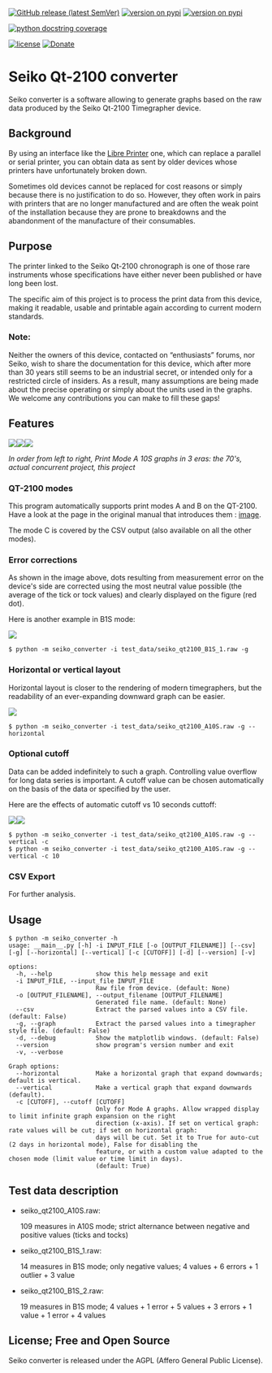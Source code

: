 [![GitHub release (latest SemVer)](https://img.shields.io/github/v/release/ysard/seiko_converter)](https://github.com/ysard/libre-printer/releases/latest/)
[![version on pypi](https://img.shields.io/pypi/v/seiko_converter.svg)](https://pypi.python.org/pypi/seiko_converter)
[![version on pypi](https://img.shields.io/pypi/pyversions/seiko_converter)](https://pypi.python.org/pypi/seiko_converter)
<!--[![tests status](./images/tests.svg)](https://github.com/ysard/seiko_qt2100_converter/actions)-->
[![python docstring coverage](./images/interrogate_badge.svg)](https://interrogate.readthedocs.io/en/latest/)
<!--[![python test coverage](./images/coverage.svg)](https://docs.pytest.org/en/latest/)-->
[![license](https://img.shields.io/pypi/l/seiko_converter.svg)](https://github.com/ysard/seiko_converter/blob/main/LICENSE)
[![Donate](./images/liberapay.svg)](https://liberapay.com/Ysard/donate)

# Seiko Qt-2100 converter

Seiko converter is a software allowing to generate graphs based on the raw data
produced by the Seiko Qt-2100 Timegrapher device.

## Background

By using an interface like the [Libre Printer](https://github.com/ysard/libre-printer) one,
which can replace a parallel or serial printer,
you can obtain data as sent by older devices whose printers have unfortunately broken down.

Sometimes old devices cannot be replaced for cost reasons or simply because there is no justification to do so.
However, they often work in pairs with printers that are no longer manufactured and are often the weak point of
the installation because they are prone to breakdowns and the abandonment of the manufacture of their consumables.

## Purpose
The printer linked to the Seiko Qt-2100 chronograph is one of those rare instruments whose
specifications have either never been published or have long been lost.

The specific aim of this project is to process the print data from this device, making it readable,
usable and printable again according to current modern standards.

### Note:
Neither the owners of this device, contacted on “enthusiasts” forums,
nor Seiko, wish to share the documentation for this device, which after more than 30 years
still seems to be an industrial secret, or intended only for a restricted circle of insiders.
As a result, many assumptions are being made about the precise operating
or simply about the units used in the graphs.
We welcome any contributions you can make to fill these gaps!

## Features

![](./images/A10S_70s.webp)![](./images/A10S_rp.webp)![](./images/A10S.webp)

*In order from left to right, Print Mode A 10S graphs in 3 eras: the 70's,
actual concurrent project, this project*

### QT-2100 modes

This program automatically supports print modes A and B on the QT-2100.
Have a look at the page in the original manual that introduces them :
[image](./images/QT-2100P-Operating-Modes-in-Manual.jpg).

The mode C is covered by the CSV output (also available on all the other modes).

### Error corrections

As shown in the image above, dots resulting from measurement error on the
device's side are corrected using the most neutral value possible
(the average of the tick or tock values) and clearly displayed on the figure (red dot).

Here is another example in B1S mode:

![](./images/B1S_1.webp)

```commandline
$ python -m seiko_converter -i test_data/seiko_qt2100_B1S_1.raw -g
```

### Horizontal or vertical layout

Horizontal layout is closer to the rendering of modern timegraphers,
but the readability of an ever-expanding downward graph can be easier.

![](./images/horizontal.webp)

```commandline
$ python -m seiko_converter -i test_data/seiko_qt2100_A10S.raw -g --horizontal
```

### Optional cutoff

Data can be added indefinitely to such a graph. Controlling value overflow for
long data series is important.
A cutoff value can be chosen automatically on the basis of the data or
specified by the user.

Here are the effects of automatic cutoff vs 10 seconds cuttoff:

![](./images/vertical_cutoff.webp)![](./images/vertical_cutoff_10.webp)

```commandline
$ python -m seiko_converter -i test_data/seiko_qt2100_A10S.raw -g --vertical -c
$ python -m seiko_converter -i test_data/seiko_qt2100_A10S.raw -g --vertical -c 10
```

### CSV Export

For further analysis.

## Usage

```commandline
$ python -m seiko_converter -h
usage: __main__.py [-h] -i INPUT_FILE [-o [OUTPUT_FILENAME]] [--csv] [-g] [--horizontal] [--vertical] [-c [CUTOFF]] [-d] [--version] [-v]

options:
  -h, --help            show this help message and exit
  -i INPUT_FILE, --input_file INPUT_FILE
                        Raw file from device. (default: None)
  -o [OUTPUT_FILENAME], --output_filename [OUTPUT_FILENAME]
                        Generated file name. (default: None)
  --csv                 Extract the parsed values into a CSV file. (default: False)
  -g, --graph           Extract the parsed values into a timegrapher style file. (default: False)
  -d, --debug           Show the matplotlib windows. (default: False)
  --version             show program's version number and exit
  -v, --verbose

Graph options:
  --horizontal          Make a horizontal graph that expand downwards; default is vertical.
  --vertical            Make a vertical graph that expand downwards (default).
  -c [CUTOFF], --cutoff [CUTOFF]
                        Only for Mode A graphs. Allow wrapped display to limit infinite graph expansion on the right
                        direction (x-axis). If set on vertical graph: rate values will be cut; if set on horizontal graph:
                        days will be cut. Set it to True for auto-cut (2 days in horizontal mode), False for disabling the
                        feature, or with a custom value adapted to the chosen mode (limit value or time limit in days).
                        (default: True)
```

## Test data description

- seiko_qt2100_A10S.raw:

  109 measures in A10S mode; strict alternance between negative and positive values (ticks and tocks)

- seiko_qt2100_B1S_1.raw:

  14 measures in B1S mode; only negative values; 4 values + 6 errors + 1 outlier + 3 value

- seiko_qt2100_B1S_2.raw:

  19 measures in B1S mode; 4 values + 1 error + 5 values + 3 errors + 1 value + 1 error + 4 values


## License; Free and Open Source

Seiko converter is released under the AGPL (Affero General Public License).
